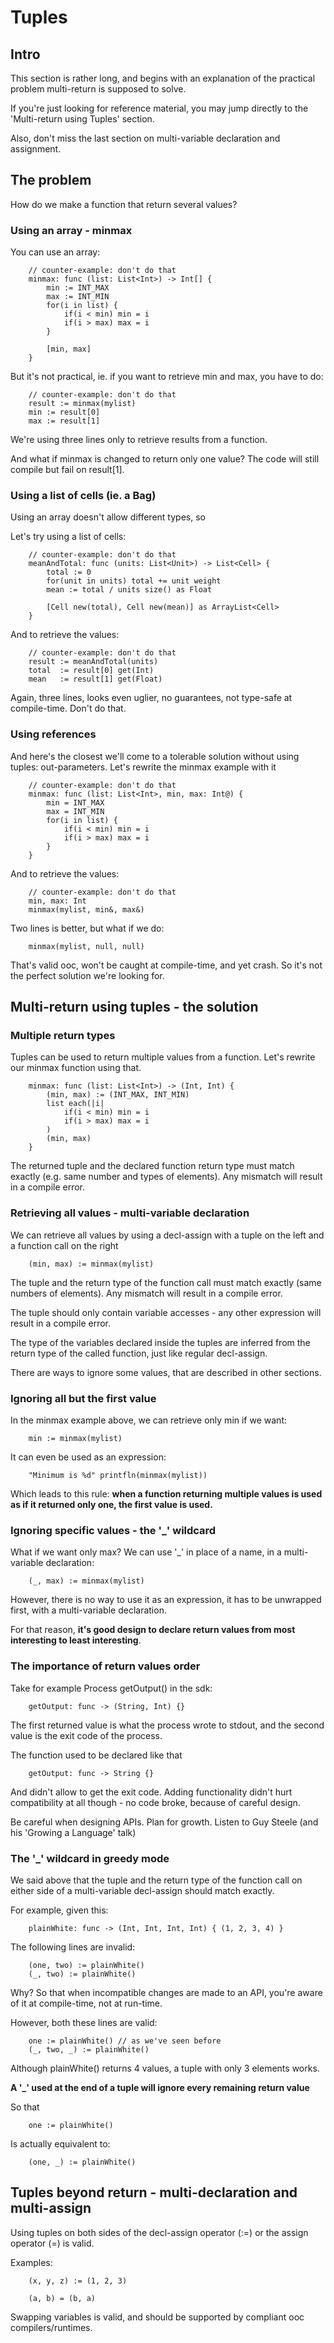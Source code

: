Tuples
======

Intro
-----

This section is rather long, and begins with an explanation of the practical
problem multi-return is supposed to solve.

If you're just looking for reference material, you may jump directly
to the 'Multi-return using Tuples' section.

Also, don't miss the last section on multi-variable declaration and assignment.


The problem
-----------

How do we make a function that return several values?

### Using an array - minmax ###

You can use an array:

~~~
    // counter-example: don't do that
    minmax: func (list: List<Int>) -> Int[] {
        min := INT_MAX
        max := INT_MIN
        for(i in list) {
            if(i < min) min = i
            if(i > max) max = i
        }

        [min, max]
    }
~~~

But it's not practical, ie. if you want to retrieve min and max, you have to do:

~~~
    // counter-example: don't do that
    result := minmax(mylist)
    min := result[0]
    max := result[1]
~~~

We're using three lines only to retrieve results from a function.

And what if minmax is changed to return only one value? The code will still
compile but fail on result[1].

### Using a list of cells (ie. a Bag) ###

Using an array doesn't allow different types, so

Let's try using a list of cells:

~~~
    // counter-example: don't do that
    meanAndTotal: func (units: List<Unit>) -> List<Cell> {
        total := 0
        for(unit in units) total += unit weight
        mean := total / units size() as Float

        [Cell new(total), Cell new(mean)] as ArrayList<Cell>
    }
~~~

And to retrieve the values:

~~~
    // counter-example: don't do that
    result := meanAndTotal(units)
    total  := result[0] get(Int)
    mean   := result[1] get(Float)
~~~

Again, three lines, looks even uglier, no guarantees, not type-safe at
compile-time. Don't do that.

### Using references ###

And here's the closest we'll come to a tolerable solution without using
tuples: out-parameters. Let's rewrite the minmax example with it

~~~
    // counter-example: don't do that
    minmax: func (list: List<Int>, min, max: Int@) {
        min = INT_MAX
        max = INT_MIN
        for(i in list) {
            if(i < min) min = i
            if(i > max) max = i
        }
    }
~~~

And to retrieve the values:

~~~
    // counter-example: don't do that
    min, max: Int
    minmax(mylist, min&, max&)
~~~

Two lines is better, but what if we do:

~~~
    minmax(mylist, null, null)
~~~

That's valid ooc, won't be caught at compile-time, and yet crash.
So it's not the perfect solution we're looking for.

Multi-return using tuples - the solution
----------------------------------------

### Multiple return types ###

Tuples can be used to return multiple values from a function. Let's
rewrite our minmax function using that.

~~~
    minmax: func (list: List<Int>) -> (Int, Int) {
        (min, max) := (INT_MAX, INT_MIN)
        list each(|i|
            if(i < min) min = i
            if(i > max) max = i
        )
        (min, max)
    }
~~~

The returned tuple and the declared function return type must
match exactly (e.g. same number and types of elements). Any mismatch
will result in a compile error.

### Retrieving all values - multi-variable declaration ###

We can retrieve all values by using a decl-assign with a tuple
on the left and a function call on the right

~~~
    (min, max) := minmax(mylist)
~~~

The tuple and the return type of the function call must match exactly
(same numbers of elements). Any mismatch will result in a compile error.

The tuple should only contain variable accesses - any other expression
will result in a compile error.

The type of the variables declared inside the tuples are inferred
from the return type of the called function, just like regular decl-assign.

There are ways to ignore some values, that are described in other sections.


### Ignoring all but the first value ###

In the minmax example above, we can retrieve only min if we want:

~~~
    min := minmax(mylist)
~~~

It can even be used as an expression:

~~~
    "Minimum is %d" printfln(minmax(mylist))
~~~

Which leads to this rule: **when a function returning multiple values
is used as if it returned only one, the first value is used.**


### Ignoring specific values - the '_' wildcard ###

What if we want only max? We can use '_' in place of a name, in a
multi-variable declaration:

~~~
    (_, max) := minmax(mylist)
~~~

However, there is no way to use it as an expression, it has to be
unwrapped first, with a multi-variable declaration.

For that reason, **it's good design to declare return values from most
interesting to least interesting**.

### The importance of return values order ###

Take for example Process getOutput() in the sdk:

~~~
    getOutput: func -> (String, Int) {}
~~~

The first returned value is what the process wrote to stdout, and
the second value is the exit code of the process.

The function used to be declared like that

~~~
    getOutput: func -> String {}
~~~

And didn't allow to get the exit code. Adding functionality didn't
hurt compatibility at all though - no code broke, because of careful
design.

Be careful when designing APIs. Plan for growth. Listen to Guy Steele
(and his 'Growing a Language' talk)

### The '_' wildcard in greedy mode ###

We said above that the tuple and the return type of the function call
on either side of a multi-variable decl-assign should match exactly.

For example, given this:

~~~
    plainWhite: func -> (Int, Int, Int, Int) { (1, 2, 3, 4) }
~~~

The following lines are invalid:

~~~
    (one, two) := plainWhite()
    (_, two) := plainWhite()
~~~

Why? So that when incompatible changes are made to an API, you're
aware of it at compile-time, not at run-time.

However, both these lines are valid:

~~~
    one := plainWhite() // as we've seen before
    (_, two, _) := plainWhite()
~~~

Although plainWhite() returns 4 values, a tuple with only 3 elements
works.

**A '_' used at the end of a tuple will ignore every remaining return value**

So that

~~~
    one := plainWhite()
~~~

Is actually equivalent to:

~~~
    (one, _) := plainWhite()
~~~


Tuples beyond return - multi-declaration and multi-assign
---------------------------------------------------------

Using tuples on both sides of the decl-assign operator (:=) or
the assign operator (=) is valid.

Examples:

~~~
    (x, y, z) := (1, 2, 3)

    (a, b) = (b, a)
~~~

Swapping variables is valid, and should be supported by compliant
ooc compilers/runtimes.

